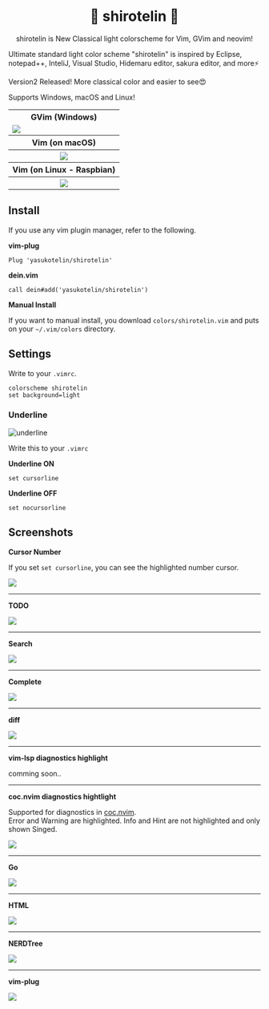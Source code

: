 <h1 align="center">🎉 shirotelin 🎉</h1>

<p align="center">shirotelin is New Classical light colorscheme for Vim, GVim and neovim!</p>

Ultimate standard light color scheme "shirotelin" is inspired by Eclipse, notepad++, InteliJ, Visual Studio, Hidemaru editor, sakura editor, and more⚡

Version2 Released! More classical color and easier to see😍

Supports Windows, macOS and Linux!

<table>
    <tr>
        <th>GVim (Windows)</th>
    </tr>
    <tr>
        <td><img src="images/shirotelin-windows.png"></td>
    </tr>
    <tr>
        <th>Vim (on macOS)</th>
    </tr>
    <tr>
        <th><img src="images/shirotelin-on-macos.png"></th>
    </tr>
    <tr>
        <th>Vim (on Linux - Raspbian)</th>
    </tr>
    <tr>
        <th><img src="images/shirotelin-on-raspberypi.png"></th>
    </tr>
</table>

## Install

If you use any vim plugin manager, refer to the following.

**vim-plug**

```vim
Plug 'yasukotelin/shirotelin'
```

**dein.vim**

```vim
call dein#add('yasukotelin/shirotelin')
```

**Manual Install**

If you want to manual install, you download `colors/shirotelin.vim` and puts on your `~/.vim/colors` directory.

## Settings

Write to your `.vimrc`.

```vimrc
colorscheme shirotelin
set background=light
```

### Underline

<img src="images/underline.png" alt="underline">

Write this to your `.vimrc`

**Underline ON**

```.vimrc
set cursorline
```

**Underline OFF**

```.vimrc
set nocursorline
```

## Screenshots

**Cursor Number**

If you set `set cursorline`, you can see the highlighted number cursor.

<img src="images/shirotelin-numver-cursor.gif">

---

**TODO**

<img src="images/todo.png">

---

**Search**

<img src="images/search.gif">

---

**Complete**

<img src="images/shirotelin-demo-complete.gif">

---

**diff**

<img src="images/diff-color.png">

---

**vim-lsp diagnostics highlight**

comming soon..

---

**coc.nvim diagnostics hightlight**

Supported for diagnostics in [coc.nvim](https://github.com/neoclide/coc.nvim).<br>
Error and Warning are highlighted. Info and Hint are not highlighted and only shown Singed.

<img src="images/coc.nvim.png">

---

**Go**

<img src="images/sample-go.png">

---

**HTML**

<img src="images/sample-html.png">

---

**NERDTree**

<img src="images/NERDTree.png">

---

**vim-plug**

<img src="images/vim-plug.png">
